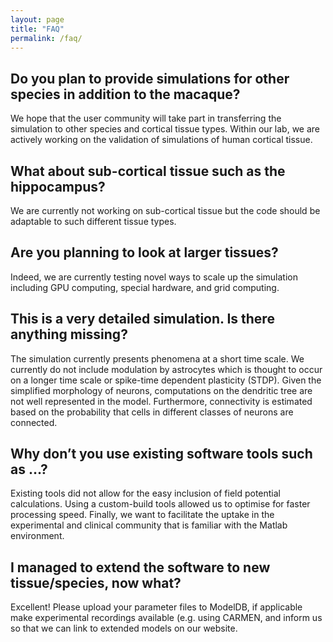 ```yaml
---
layout: page
title: "FAQ"
permalink: /faq/
---
```


## Do you plan to provide simulations for other species in addition to the macaque?

We hope that the user community will take part in transferring the simulation to other species and cortical tissue types. Within our lab, we are actively working on the validation of simulations of human cortical tissue.


## What about sub-cortical tissue such as the hippocampus?

We are currently not working on sub-cortical tissue but the code should be adaptable to such different tissue types.


## Are you planning to look at larger tissues?

Indeed, we are currently testing novel ways to scale up the simulation including GPU computing, special hardware, and grid computing.


## This is a very detailed simulation. Is there anything missing?

The simulation currently presents phenomena at a short time scale. We currently do not include modulation by astrocytes which is thought to occur on a longer time scale or spike-time dependent plasticity (STDP). Given the simplified morphology of neurons, computations on the dendritic tree are not well represented in the model. Furthermore, connectivity is estimated based on the probability that cells in different classes of neurons are connected.


## Why don’t you use existing software tools such as …?

Existing tools did not allow for the easy inclusion of field potential calculations. Using a custom-build tools allowed us to optimise for faster processing speed. Finally, we want to facilitate the uptake in the experimental and clinical community that is familiar with the Matlab environment.


## I managed to extend the software to new tissue/species, now what?

Excellent! Please upload your parameter files to ModelDB, if applicable make experimental recordings available (e.g. using CARMEN, and inform us so that we can link to extended models on our website.
